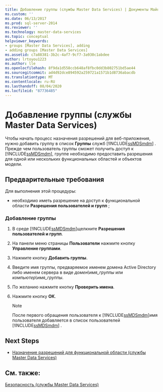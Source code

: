 ```yaml
---
title: Добавление группы (службы Master Data Services) | Документы Майкрософт
ms.custom: ''
ms.date: 06/13/2017
ms.prod: sql-server-2014
ms.reviewer: ''
ms.technology: master-data-services
ms.topic: conceptual
helpviewer_keywords:
- groups [Master Data Services], adding
- adding groups [Master Data Services]
ms.assetid: c7a88381-3b2c-4af7-9cf7-3a930c1abdee
author: lrtoyou1223
ms.author: lle
ms.openlocfilehash: 8f9da1d558ccb648af8fbc0dd3b802751bd5ae44
ms.sourcegitcommit: ad4d92dce894592a259721a1571b1d8736abacdb
ms.translationtype: MT
ms.contentlocale: ru-RU
ms.lasthandoff: 08/04/2020
ms.locfileid: "87736485"
---
```

# <a name="add-a-group-master-data-services"></a>Добавление группы (службы Master Data Services)
  Чтобы начать процесс назначения разрешений для веб-приложения, нужно добавить группу в список **Группы** служб [!INCLUDE[ssMDSmdm](../includes/ssmdsmdm-md.md)] . Прежде чем пользователь группы сможет получить доступ к [!INCLUDE[ssMDSmdm](../includes/ssmdsmdm-md.md)], группе необходимо предоставить разрешения для одной или нескольких функциональных областей и объектов модели.  
  
## <a name="prerequisites"></a>Предварительные требования  
 Для выполнения этой процедуры:  
  
-   необходимо иметь разрешение на доступ к функциональной области **Разрешения пользователей и групп** ;  
  
### <a name="to-add-a-group"></a>Добавление группы  
  
1.  В среде [!INCLUDE[ssMDSmdm](../includes/ssmdsmdm-md.md)]щелкните **Разрешения пользователей и групп**.  
  
2.  На панели меню страницы **Пользователи** нажмите кнопку **Управление группами**.  
  
3.  Нажмите кнопку **Добавить группы**.  
  
4.  Введите имя группы, предваряемое именем домена Active Directory либо именем сервера в виде *домен\имя_группы* или *компьютер\имя_группы*.  
  
5.  По желанию нажмите кнопку **Проверить имена**.  
  
6.  Нажмите кнопку **ОК**.  
  
    > [!NOTE]  
    >  После первого обращения пользователя к [!INCLUDE[ssMDSmdm](../includes/ssmdsmdm-md.md)]имя пользователя добавляется в список пользователей [!INCLUDE[ssMDSmdm](../includes/ssmdsmdm-md.md)] .  
  
## <a name="next-steps"></a>Next Steps  
  
-   [Назначение разрешений для функциональной области (службы Master Data Services)](assign-functional-area-permissions-master-data-services.md)  
  
## <a name="see-also"></a>См. также:  
 [Безопасность (службы Master Data Services)](../../2014/master-data-services/security-master-data-services.md)  
  
  
